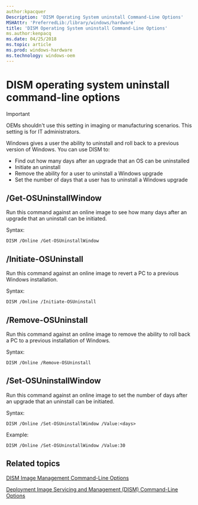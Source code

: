 ```yaml
---
author:kpacquer
Description: 'DISM Operating System uninstall Command-Line Options'
MSHAttr: 'PreferredLib:/library/windows/hardware'
title: 'DISM Operating System uninstall Command-Line Options'
ms.author:kenpacq
ms.date: 04/25/2018
ms.topic: article
ms.prod: windows-hardware
ms.technology: windows-oem
---
```


# DISM operating system uninstall command-line options

> [!important]
> OEMs shouldn't use this setting in imaging or manufacturing scenarios. This setting is for IT administrators.

Windows gives a user the ability to uninstall and roll back to a previous version of Windows. You can use DISM to:
-   Find out how many days after an upgrade that an OS can be uninstalled
-   Initiate an uninstall
-   Remove the ability for a user to uninstall a Windows upgrade
-   Set the number of days that a user has to uninstall a Windows upgrade

## /Get-OSUninstallWindow

Run this command against an online image to see how many days after an upgrade that an uninstall can be initiated.

Syntax:
```
DISM /Online /Get-OSUninstallWindow
```

## /Initiate-OSUninstall

Run this command against an online image to revert a PC to a previous Windows installation.

Syntax:
```
DISM /Online /Initiate-OSUninstall
```

## /Remove-OSUninstall


Run this command against an online image to remove the ability to roll back a PC to a previous installation of Windows.

Syntax:
```
DISM /Online /Remove-OSUninstall
```

## /Set-OSUninstallWindow

Run this command against an online image to set the number of days after an upgrade that an uninstall can be initiated.

Syntax:
```
DISM /Online /Set-OSUninstallWindow /Value:<days>
```

Example:
```
DISM /Online /Set-OSUninstallWindow /Value:30
```

## <span id="related_topics"></span>Related topics

[DISM Image Management Command-Line Options](dism-image-management-command-line-options-s14.md)

[Deployment Image Servicing and Management (DISM) Command-Line Options](deployment-image-servicing-and-management--dism--command-line-options.md)
